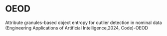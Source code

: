 # OEOD
Attribute granules-based object entropy for outlier detection in nominal data (Engineering Applications of Artificial Intelligence,2024, Code)-OEOD
